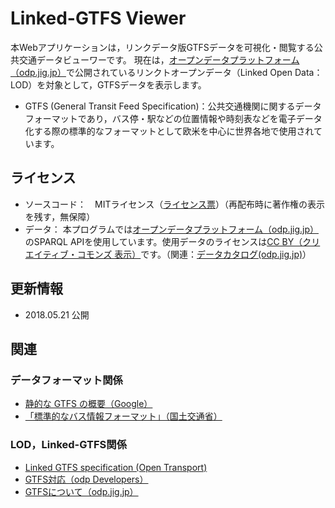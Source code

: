 # Linked-GTFS Viewer
本Webアプリケーションは，リンクデータ版GTFSデータを可視化・閲覧する公共交通データビューワーです。
現在は，[オープンデータプラットフォーム（odp.jig.jp）](https://odp.jig.jp/)で公開されているリンクトオープンデータ（Linked Open Data：LOD）を対象として，GTFSデータを表示します。
* GTFS (General Transit Feed Specification)：公共交通機関に関するデータフォーマットであり，バス停・駅などの位置情報や時刻表などを電子データ化する際の標準的なフォーマットとして欧米を中心に世界各地で使用されています。

## ライセンス
* ソースコード：　MITライセンス（[ライセンス票](./LICENSE)）（再配布時に著作権の表示を残す，無保障）
* データ： 本プログラムでは[オープンデータプラットフォーム（odp.jig.jp）](https://odp.jig.jp/)のSPARQL APIを使用しています。使用データのライセンスは[CC BY（クリエイティブ・コモンズ 表示）](https://creativecommons.org/licenses/by/2.1/jp/)です。（関連：[データカタログ(odp.jig.jp)](http://ckan.odp.jig.jp/)）

## 更新情報
* 2018.05.21 公開

## 関連
### データフォーマット関係
* [静的な GTFS の概要（Google）](https://developers.google.com/transit/gtfs/?hl=ja)
* [「標準的なバス情報フォーマット」（国土交通省）](http://www.mlit.go.jp/sogoseisaku/transport/sosei_transport_tk_000067.html)

### LOD，Linked-GTFS関係
* [Linked GTFS specification (Open Transport)](https://github.com/OpenTransport/linked-gtfs/blob/master/spec.md)
* [GTFS対応（odp Developers）](http://developer.odp.jig.jp/blog/gtfs/)
* [GTFSについて（odp.jig.jp）](https://api.odp.jig.jp/docs/gtfs.html)
